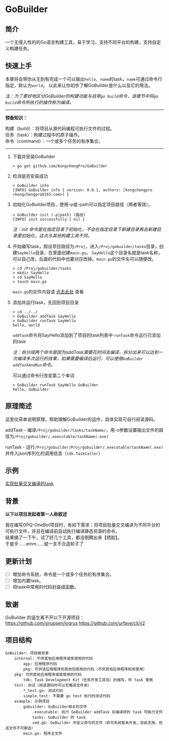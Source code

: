 # GoBuilder

## 简介

一个无侵入性的的Go语言构建工具，易于学习，支持不同平台的构建，支持自定义构建任务。

## 快速上手

本章将会带你从无到有完成一个可以输出`hello, name`的task，`name`可通过命令行指定，默认为`world`。
以此来让你初步了解GoBuilder是什么以及它的用法。

*注：为了更好地区分GoBuilder的构建功能与自带`go build`命令，该章节中将`go build`命令所执行的操作称为编译。*

---

**预备知识：**

构建（build）：将项目从源代码编程可执行文件的过程。    
任务（task）：构建过程中的原子操作。  
命令（command）：一个或多个任务的有序集合。

---

1. 下载并安装GoBuilder
   ```text
   > go get github.com/KongchengPro/GoBuilder
   ```

2. 检测是否安装成功

   ```text
   > GoBuilder info
   [INFO] GoBuilder info { version: 0.0.1, authors: [kongchengpro <kongchengpro@163.com>] }
   ```

3. 初始化GoBuilder项目，使用-p或-path可以指定项目路径（两者等效）。
   ```text
   > GoBuilder init (-p|path) (路径)
   [INFO] init successfully { nil }
   ```
   *注：init 命令是在指定目录下初始化，不会在指定目录下新建目录再去新建目录里初始化，这点与其他构建工具不同。*
   
4. 开始编写task，假设项目路径为`/Proj`，进入`/Proj/gobuilder/tasks`目录，创建`SayHello`目录，在里面创建`main.go`。
   `SayHello`这个目录名就是task名称，可以自己改，后面的代码中也要对应改掉。`main.go`的文件名可以随便改。
   ```text
   > cd /Proj/gobuilder/tasks
   > mkdir SayHello
   > cd SayHello
   > touch main.go
   ```
   `main.go`的文件内容请 [点击此处](https://github.com/KongchengPro/GoBuilder/blob/main/example/gobuilder/tasks/SayHello/main.go) 查看

5. 添加并运行task，先回到项目目录
   ```text
   > cd ../../
   > GoBuilder addTask SayHello
   > GoBuilder runTask SayHello
   hello, world
   ```
   `addTask`命令将SayHello添加到了项目的task列表中
   `runTask`命令运行已添加的task
   
   *注：拆分成两个命令是因为addTask需要花时间去编译，拆分出来可以达到一次编译多次运行的效果，如果需要编译后运行，可以使用`GoBuilder addTaskAndRun`命令。*
   
   可以通过命令行改变第二个单词
   ```text
   > GoBuilder runTask SayHello GoBuilder
   hello, GoBuilder
   ```

## 原理简述
这里仅简单说明原理，帮助理解GoBuilder的运作，具体实现可自行阅读源码。

addTask - 编译`/Proj/gobuilder/tasks/taskName/`，用-o参数设置输出文件的路径为`/Proj/gobuilder/.executable/taskName(.exe)`

runTask - 运行`/Proj/gobuilder/Proj/gobuilder/.executable/taskName(.exe)`并传入json序列化的调用信息（`tdk.TaskCaller`）

## 示例
[实现批量交叉编译的task](https://github.com/KongchengPro/GoBuilder/blob/main/gobuilder/tasks/release/main.go)

## 背景

**以下以项目发起者第一人称叙述**

我在编写OPQ-OneBot项目时，有如下需求：将项目批量交叉编译为不同平台的可执行文件，并且在编译前自动执行编译静态资源的命令。  
结果搞了一下午，试了好几个工具，都没倒腾出来【捂脸】。  
于是乎……emm……就一言不合造轮子了

## 更新计划

- [ ] 增加命令系统，命令是一个或多个任务的有序集合。
- [ ] 增加内置task。
- [ ] 将task中常用的代码封装成函数。

## 致谢

GoBuilder 的诞生离不开以下开源项目：  
<https://github.com/sirupsen/logrus>
<https://github.com/urfave/cli/v2>

## 项目结构

```text
GoBuilder: 项目根目录
    internal: 不供其他应用程序或库使用的代码
        app: 应用程序代码
        pkg: 可供该应用程序的其他包使用的代码（不供其他应用程序和库使用）
    pkg: 可供其他应用程序或库使用的代码
        tdk: Task Development Kit（任务开发工具包）的缩写，供 task 使用
    test: 测试（阅读源码时可以忽略该文件夹）
        *_test.go: 测试代码
        simple_test: 不需要 go test 执行的测试代码
    example: 示例项目
        gobuilder: GoBuilder相关的文件
            .executable: 执行 GoBuilder addTask 后编译好的 task 可执行文件
            tasks: GoBuilder 的 task
            cmd.gb: GoBuilder 中定义命令的文件（命令系统暂未开发，目前无用，但该文件不可删去）
        main.go: 程序主文件
``` 